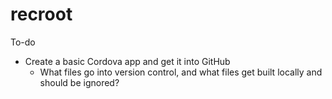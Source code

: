 # recroot

To-do
- Create a basic Cordova app and get it into GitHub
  - What files go into version control, and what files get built locally and should be ignored?
